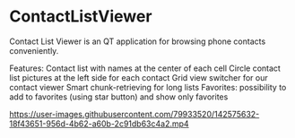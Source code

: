 # ContactListViewer
Contact List Viewer is an  QT application for browsing phone contacts conveniently.

Features:
  Contact list with names at the center of each cell 
  Circle contact list pictures at the left side for each contact
  Grid view switcher for our contact viewer
  Smart chunk-retrieving for long lists
  Favorites: possibility to add to favorites (using star button) and show only favorites

https://user-images.githubusercontent.com/79933520/142575632-18f43651-956d-4b62-a60b-2c91db63c4a2.mp4


